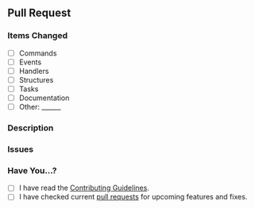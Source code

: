 ## Pull Request

### Items Changed

- [ ] Commands
- [ ] Events
- [ ] Handlers
- [ ] Structures
- [ ] Tasks
- [ ] Documentation
- [ ] Other: ______

### Description

<!-- Describe the changes you made. -->

### Issues

<!-- Does your pull request close/fix any issues reported? -->

### Have You...?

- [ ] I have read the [Contributing Guidelines](https://github.com/typicalbot/typicalbot/blob/master/.github/CONTRIBUTING.md).
- [ ] I have checked current [pull requests](https://github.com/typicalbot/typicalbot/pulls) for upcoming features and fixes.

